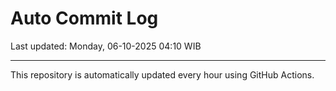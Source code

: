 # Auto Commit Log

Last updated: Monday, 06-10-2025 04:10 WIB

---

This repository is automatically updated every hour using GitHub Actions.
